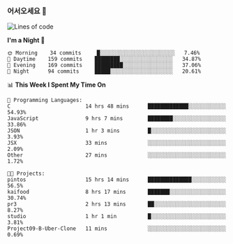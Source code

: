 ### 어서오세요 👋

<!--START_SECTION:waka-->
![Lines of code](https://img.shields.io/badge/From%20Hello%20World%20I%27ve%20Written-422624%20lines%20of%20code-blue)

**I'm a Night 🦉** 

```text
🌞 Morning    34 commits     █░░░░░░░░░░░░░░░░░░░░░░░░   7.46% 
🌆 Daytime    159 commits    ████████░░░░░░░░░░░░░░░░░   34.87% 
🌃 Evening    169 commits    █████████░░░░░░░░░░░░░░░░   37.06% 
🌙 Night      94 commits     █████░░░░░░░░░░░░░░░░░░░░   20.61%

```


📊 **This Week I Spent My Time On** 

```text
💬 Programming Languages: 
C                        14 hrs 48 mins      █████████████░░░░░░░░░░░░   54.93% 
JavaScript               9 hrs 7 mins        ████████░░░░░░░░░░░░░░░░░   33.86% 
JSON                     1 hr 3 mins         █░░░░░░░░░░░░░░░░░░░░░░░░   3.93% 
JSX                      33 mins             ░░░░░░░░░░░░░░░░░░░░░░░░░   2.09% 
Other                    27 mins             ░░░░░░░░░░░░░░░░░░░░░░░░░   1.72%

🐱‍💻 Projects: 
pintos                   15 hrs 14 mins      ██████████████░░░░░░░░░░░   56.5% 
kaifood                  8 hrs 17 mins       ███████░░░░░░░░░░░░░░░░░░   30.74% 
pr3                      2 hrs 13 mins       ██░░░░░░░░░░░░░░░░░░░░░░░   8.27% 
studio                   1 hr 1 min          █░░░░░░░░░░░░░░░░░░░░░░░░   3.81% 
Project09-B-Uber-Clone   11 mins             ░░░░░░░░░░░░░░░░░░░░░░░░░   0.69%

```


<!--END_SECTION:waka-->

